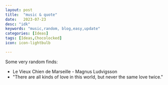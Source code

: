 ```yaml
---
layout: post
title:  "music & quote"
date:   2023-07-23
desc: "idk"
keywords: "music,random, blog,easy,update"
categories: [Ideas]
tags: [Ideas,Chocolocked]
icon: icon-lightbulb

---
```


Some very random finds:
* Le Vieux Chien de Marseille - Magnus Ludvigsson
* "There are all kinds of love in this world, but never the same love twice."

